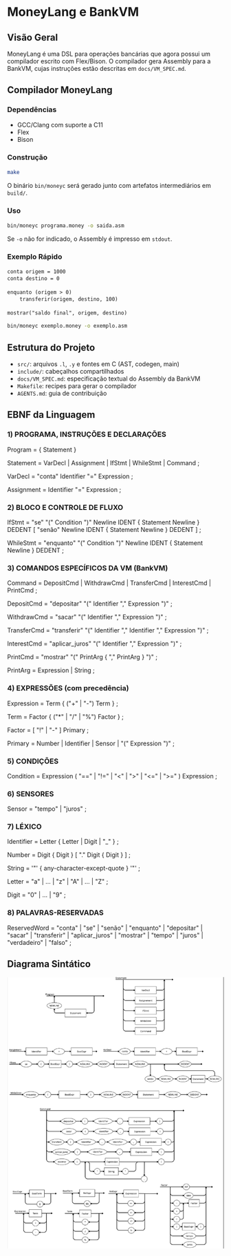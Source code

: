 # MoneyLang e BankVM

## Visão Geral

MoneyLang é uma DSL para operações bancárias que agora possui um compilador escrito com Flex/Bison. O compilador gera Assembly para a BankVM, cujas instruções estão descritas em `docs/VM_SPEC.md`.

## Compilador MoneyLang

### Dependências
- GCC/Clang com suporte a C11
- Flex
- Bison

### Construção
```bash
make
```
O binário `bin/moneyc` será gerado junto com artefatos intermediários em `build/`.

### Uso
```bash
bin/moneyc programa.money -o saida.asm
```
Se `-o` não for indicado, o Assembly é impresso em `stdout`.

### Exemplo Rápido
```money
conta origem = 1000
conta destino = 0

enquanto (origem > 0)
    transferir(origem, destino, 100)

mostrar("saldo final", origem, destino)
```
```bash
bin/moneyc exemplo.money -o exemplo.asm
```

## Estrutura do Projeto
- `src/`: arquivos `.l`, `.y` e fontes em C (AST, codegen, main)
- `include/`: cabeçalhos compartilhados
- `docs/VM_SPEC.md`: especificação textual do Assembly da BankVM
- `Makefile`: recipes para gerar o compilador
- `AGENTS.md`: guia de contribuição

## EBNF da Linguagem

### 1) PROGRAMA, INSTRUÇÕES E DECLARAÇÕES

Program        = { Statement }

Statement     = VarDecl
              | Assignment
              | IfStmt
              | WhileStmt
              | Command ;
              
VarDecl       = "conta" Identifier "=" Expression ;

Assignment    = Identifier "=" Expression ;

### 2) BLOCO E CONTROLE DE FLUXO

IfStmt        = "se" "(" Condition ")" Newline
                IDENT { Statement Newline } DEDENT
                [ "senão" Newline
                  IDENT { Statement Newline } DEDENT ] ;

WhileStmt     = "enquanto" "(" Condition ")" Newline
                IDENT { Statement Newline } DEDENT ;
                
### 3) COMANDOS ESPECÍFICOS DA VM (BankVM)

Command       = DepositCmd
              | WithdrawCmd
              | TransferCmd
              | InterestCmd
              | PrintCmd ;

DepositCmd    = "depositar"  "(" Identifier "," Expression ")" ;

WithdrawCmd   = "sacar"      "(" Identifier "," Expression ")" ;

TransferCmd   = "transferir" "(" Identifier "," Identifier "," Expression ")" ;

InterestCmd   = "aplicar_juros" "(" Identifier "," Expression ")" ;

PrintCmd      = "mostrar" "(" PrintArg { "," PrintArg } ")" ;

PrintArg      = Expression | String ;

### 4) EXPRESSÕES (com precedência)

Expression    = Term { ("+" | "-") Term } ;

Term          = Factor { ("*" | "/" | "%") Factor } ;

Factor        = [ "!" | "-" ] Primary ;

Primary       = Number
              | Identifier
              | Sensor
              | "(" Expression ")" ;


### 5) CONDIÇÕES

Condition     = Expression ( "==" | "!=" | "<" | ">" | "<=" | ">=" ) Expression ;

### 6) SENSORES

Sensor        = "tempo" | "juros" ;

### 7) LÉXICO

Identifier    = Letter { Letter | Digit | "_" } ;

Number        = Digit { Digit } [ "." Digit { Digit } ] ;

String        = '"' { any-character-except-quote } '"' ;

Letter        = "a" | … | "z" | "A" | … | "Z" ;

Digit         = "0" | … | "9" ;

### 8) PALAVRAS-RESERVADAS

ReservedWord   = "conta" | "se" | "senão" | "enquanto"
               | "depositar" | "sacar" | "transferir" | "aplicar_juros"
               | "mostrar" | "tempo" | "juros"
               | "verdadeiro" | "falso" ;

               
## Diagrama Sintático

![Diagrama Sintático](diagrama_sintatico.jpg)